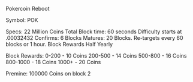 Pokercoin Reboot

Symbol: POK

Specs:
22 Million Coins Total
Block time: 60 seconds
Difficulty starts at .00032432
Confirms: 6 Blocks
Matures: 20 Blocks.
Re-targets every 60 blocks or 1 hour.
Block Rewards Half Yearly

Block Rewards:
0-200    - 10 Coins
200-500  - 14 Coins
500-800  - 16 Coins
800-1000 - 18 Coins
1000+    - 20 Coins

Premine: 100000 Coins on block 2


